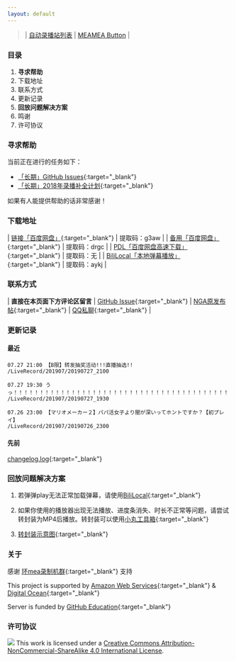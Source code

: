 ```yaml
---
layout: default
---
```


> | [自动录播站列表](./auto-recorder.html) | [MEAMEA Button](https://meamea.moe/?from_sourcetag=kaguramea.live) |

### 目录

1. **寻求帮助**
2. 下载地址
3. 联系方式
4. 更新记录
5. **回放问题解决方案**
6. 鸣谢
7. 许可协议

### 寻求帮助

当前正在进行的任务如下：

* [「长期」GitHub Issues](https://github.com/kaguramea-record/kaguramea-record.github.io/issues){:target="_blank"}
* [「长期」2018年录播补全计划](https://github.com/kaguramea-record/kaguramea-record.github.io/issues/7){:target="_blank"}

如果有人能提供帮助的话非常感谢！

### 下载地址

| [链接「百度网盘」](https://pan.baidu.com/s/1Kjq9_u-Tf-UazC5pu_zzfg){:target="_blank"}              | 提取码：g3aw |
| [备用「百度网盘」](https://pan.baidu.com/s/1-Bij3bk8c5NH0TU9JGwdaw){:target="_blank"}              | 提取码：drgc |
| [PDL「百度网盘高速下载」](http://pandownload.com/?from_sourcetag=kaguramea.live){:target="_blank"} | 提取码：无   |
| [BiliLocal「本地弹幕播放」](https://pan.baidu.com/s/1BMq2uXqRgH_i1Jto9tVpSA){:target="_blank"}     | 提取码：aykj |

### 联系方式

| **直接在本页面下方评论区留言** | [GitHub Issue](https://github.com/kaguramea-record/kaguramea-record.github.io/issues/new/choose){:target="_blank"} | [NGA原发布帖](https://bbs.nga.cn/read.php?tid=16664942){:target="_blank"} | [QQ私聊](http://wpa.qq.com/msgrd?v=3&uin=2366715664&site=qq&menu=yes){:target="_blank"} |

### 更新记录

#### 最近

```
07.27 21:00 【B限】转发抽奖活动!!!直播抽选!!
/LiveRecord/201907/20190727_2100

07.27 19:30 うっ！！！！！！！！！！！！！！！！！！！！！！！！！！！！！！！！！！！！！！！！！！！！！！
/LiveRecord/201907/20190727_1930

07.26 23:00 【マリオメーカー２】パパ活女子より闇が深いってホントですか？【初プレイ】
/LiveRecord/201907/20190726_2300
```

#### 先前

[changelog.log](https://raw.githubusercontent.com/kaguramea-record/kaguramea-record.github.io/master/changelog.log){:target="_blank"}

### 回放问题解决方案

1. 若弹弹play无法正常加载弹幕，请使用[BiliLocal](https://github.com/AncientLysine/BiliLocal){:target="_blank"}

2. 如果你使用的播放器出现无法播放、进度条消失、时长不正常等问题，请尝试转封装为MP4后播放。转封装可以使用[小丸工具箱](https://maruko.appinn.me/){:target="_blank"}

3. [转封装示意图](https://raw.githubusercontent.com/Kafuziroh/picbkp/master/20190415/-zue37Q5-2wqzK1yT3cSjz-m3.png){:target="_blank"}

### 关于

感谢 [环mea录制机群](https://shang.qq.com/wpa/qunwpa?idkey=31e52a7a8e2e56ab737a9b06fe6f61bb2f92a52746adbf27e211fa946ee6cf9a){:target="_blank"} 支持

This project is supported by [Amazon Web Services](https://aws.amazon.com/){:target="_blank"} & [Digital Ocean](https://www.digitalocean.com/){:target="_blank"}

Server is funded by [GitHub Education](https://education.github.com/){:target="_blank"}

### 许可协议

![](https://i.creativecommons.org/l/by-nc-sa/4.0/88x31.png)
This work is licensed under a [Creative Commons Attribution-NonCommercial-ShareAlike 4.0 International License](https://creativecommons.org/licenses/by-nc-sa/4.0/).
